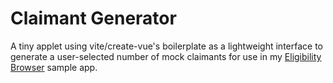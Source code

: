 # Claimant Generator

A tiny applet using vite/create-vue's boilerplate as a lightweight interface to generate a user-selected number of mock claimants for use in my [Eligibility Browser](https://github.com/csmerrell/eligibility-browser) sample app.
